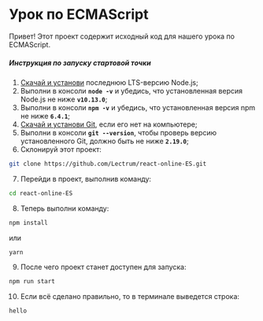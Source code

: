 # Урок по ECMAScript

Привет! Этот проект содержит исходный код для нашего урока по ECMAScript.

##### Инструкция по запуску стартовой точки

1. [Скачай и установи](https://nodejs.org/en/) последнюю LTS-версию Node.js;
2. Выполни в консоли **`node -v`** и убедись, что установленная версия Node.js не ниже **`v10.13.0`**;
3. Выполни в консоли **`npm -v`** и убедись, что установленная версия npm не ниже **`6.4.1`**;
4. [Скачай и установи Git](https://git-scm.com/downloads), если его нет на компьютере;
5. Выполни в консоли **`git --version`**, чтобы проверь версию установленного Git, должно быть не ниже **`2.19.0`**;
6. Склонируй этот проект:

```bash
git clone https://github.com/Lectrum/react-online-ES.git
```

7. Перейди в проект, выполнив команду:

```bash
cd react-online-ES
```

8. Теперь выполни команду:

```bash
npm install
```

или

```bash
yarn
```

9. После чего проект станет доступен для запуска:

```bash
npm run start
```

10. Если всё сделано правильно, то в терминале выведется строка:

```bash
hello
```
